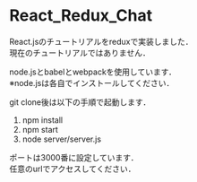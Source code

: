 # React_Redux_Chat
React.jsのチュートリアルをreduxで実装しました．  
現在のチュートリアルではありません．  

node.jsとbabelとwebpackを使用しています．  
※node.jsは各自でインストールしてください．

git clone後は以下の手順で起動します．
1. npm install
2. npm start
3. node server/server.js

ポートは3000番に設定しています．  
任意のurlでアクセスしてください．
